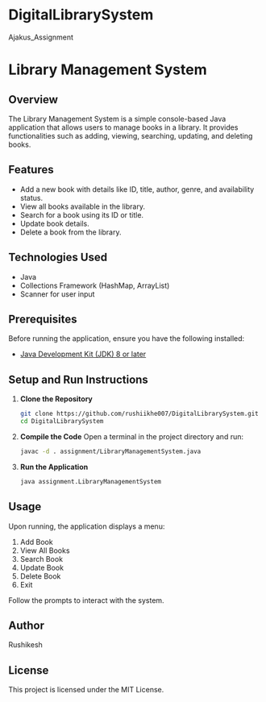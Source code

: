 # DigitalLibrarySystem
Ajakus_Assignment
# Library Management System

## Overview
The Library Management System is a simple console-based Java application that allows users to manage books in a library. It provides functionalities such as adding, viewing, searching, updating, and deleting books.

## Features
- Add a new book with details like ID, title, author, genre, and availability status.
- View all books available in the library.
- Search for a book using its ID or title.
- Update book details.
- Delete a book from the library.

## Technologies Used
- Java
- Collections Framework (HashMap, ArrayList)
- Scanner for user input

## Prerequisites
Before running the application, ensure you have the following installed:
- [Java Development Kit (JDK) 8 or later](https://www.oracle.com/java/technologies/javase-downloads.html)

## Setup and Run Instructions
1. **Clone the Repository**
   ```sh
   git clone https://github.com/rushiikhe007/DigitalLibrarySystem.git
   cd DigitalLibrarySystem
   ```

2. **Compile the Code**
   Open a terminal in the project directory and run:
   ```sh
   javac -d . assignment/LibraryManagementSystem.java
   ```

3. **Run the Application**
   ```sh
   java assignment.LibraryManagementSystem
   ```

## Usage
Upon running, the application displays a menu:
1. Add Book
2. View All Books
3. Search Book
4. Update Book
5. Delete Book
6. Exit

Follow the prompts to interact with the system.

## Author
Rushikesh

## License
This project is licensed under the MIT License.

